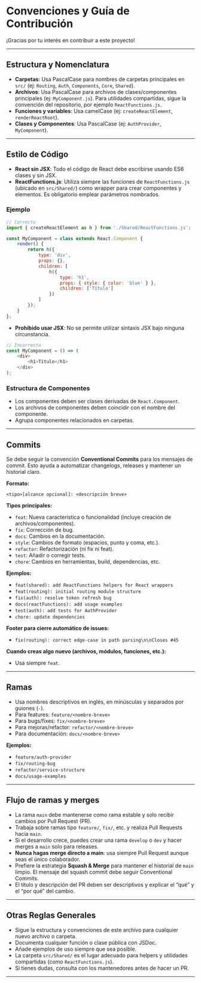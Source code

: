 # Convenciones y Guía de Contribución

¡Gracias por tu interés en contribuir a este proyecto!

---

## Estructura y Nomenclatura

- **Carpetas**: Usa PascalCase para nombres de carpetas principales en `src/` (ej: `Routing`, `Auth`, `Components`, `Core`, `Shared`).
- **Archivos**: Usa PascalCase para archivos de clases/componentes principales (ej: `MyComponent.js`). Para utilidades compartidas, sigue la convención del repositorio, por ejemplo `ReactFunctions.js`.
- **Funciones y variables**: Usa camelCase (ej: `createReactElement`, `renderReactRoot`).
- **Clases y Componentes**: Usa PascalCase (ej: `AuthProvider`, `MyComponent`).

---

## Estilo de Código

- **React sin JSX**: Todo el código de React debe escribirse usando ES6 clases y sin JSX.
- **ReactFunctions.js**: Utiliza siempre las funciones de `ReactFunctions.js` (ubicado en `src/Shared/`) como wrapper para crear componentes y elementos. Es obligatorio emplear parámetros nombrados.

### Ejemplo

```js
// Correcto
import { createReactElement as h } from './Shared/ReactFunctions.js';

const MyComponent = class extends React.Component {
    render() {
        return h({
            type: 'div',
            props: {},
            children: [
                h({
                    type: 'h1',
                    props: { style: { color: 'blue' } },
                    children: ['Título']
                })
            ]
        });
    }
};
```

- **Prohibido usar JSX**: No se permite utilizar sintaxis JSX bajo ninguna circunstancia.

```js
// Incorrecto
const MyComponent = () => (
    <div>
        <h1>Título</h1>
    </div>
);
```

### Estructura de Componentes

- Los componentes deben ser clases derivadas de `React.Component`.
- Los archivos de componentes deben coincidir con el nombre del componente.
- Agrupa componentes relacionados en carpetas.

---

## Commits

Se debe seguir la convención **Conventional Commits** para los mensajes de commit. Esto ayuda a automatizar changelogs, releases y mantener un historial claro.

**Formato:**

```
<tipo>[alcance opcional]: <descripción breve>
```

**Tipos principales:**
- `feat`: Nueva característica o funcionalidad (incluye creación de archivos/componentes).
- `fix`: Corrección de bug.
- `docs`: Cambios en la documentación.
- `style`: Cambios de formato (espacios, punto y coma, etc.).
- `refactor`: Refactorización (ni fix ni feat).
- `test`: Añadir o corregir tests.
- `chore`: Cambios en herramientas, build, dependencias, etc.

**Ejemplos:**
- `feat(shared): add ReactFunctions helpers for React wrappers`
- `feat(routing): initial routing module structure`
- `fix(auth): resolve token refresh bug`
- `docs(reactFunctions): add usage examples`
- `test(auth): add tests for AuthProvider`
- `chore: update dependencies`

**Footer para cierre automático de issues:**
- `fix(routing): correct edge-case in path parsing\n\nCloses #45`

**Cuando creas algo nuevo (archivos, módulos, funciones, etc.):**
- Usa siempre `feat`.

---

## Ramas

- Usa nombres descriptivos en inglés, en minúsculas y separados por guiones (`-`).
- Para features: `feature/<nombre-breve>`
- Para bugs/fixes: `fix/<nombre-breve>`
- Para mejoras/refactor: `refactor/<nombre-breve>`
- Para documentación: `docs/<nombre-breve>`

**Ejemplos:**
- `feature/auth-provider`
- `fix/routing-bug`
- `refactor/service-structure`
- `docs/usage-examples`

---

## Flujo de ramas y merges

- La rama `main` debe mantenerse como rama estable y solo recibir cambios por Pull Request (PR).
- Trabaja sobre ramas tipo `feature/`, `fix/`, etc. y realiza Pull Requests hacia `main`.
- Si el desarrollo crece, puedes crear una rama `develop` o `dev` y hacer merges a `main` solo para releases.
- **Nunca hagas merge directo a main**: usa siempre Pull Request aunque seas el único colaborador.
- Prefiere la estrategia **Squash & Merge** para mantener el historial de `main` limpio. El mensaje del squash commit debe seguir Conventional Commits.
- El título y descripción del PR deben ser descriptivos y explicar el “qué” y el “por qué” del cambio.

---

## Otras Reglas Generales

- Sigue la estructura y convenciones de este archivo para cualquier nuevo archivo o carpeta.
- Documenta cualquier función o clase pública con JSDoc.
- Añade ejemplos de uso siempre que sea posible.
- La carpeta `src/Shared/` es el lugar adecuado para helpers y utilidades compartidas (como `ReactFunctions.js`).
- Si tienes dudas, consulta con los mantenedores antes de hacer un PR.

---
